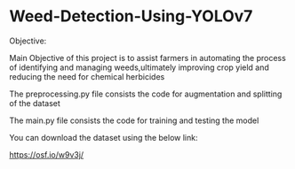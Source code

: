 # Weed-Detection-Using-YOLOv7

Objective:

Main Objective of this project is to assist farmers in automating the process of identifying and managing weeds,ultimately improving crop yield and reducing the need for chemical herbicides

The preprocessing.py file consists the code for augmentation and splitting of the dataset 

The main.py file consists the code for training and testing the model

You can download the dataset using the below link:

https://osf.io/w9v3j/

